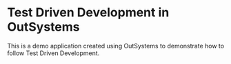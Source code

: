 # Test Driven Development in OutSystems

This is a demo application created using OutSystems to demonstrate how to follow Test Driven Development.

